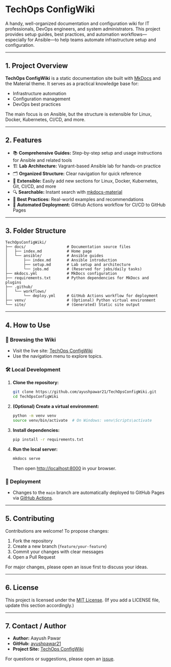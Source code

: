 # TechOps ConfigWiki

A handy, well-organized documentation and configuration wiki for IT professionals, DevOps engineers, and system administrators. This project provides setup guides, best practices, and automation workflows—especially for Ansible—to help teams automate infrastructure setup and configuration.

---

## 1. Project Overview

**TechOps ConfigWiki** is a static documentation site built with [MkDocs](https://www.mkdocs.org/) and the Material theme. It serves as a practical knowledge base for:
- Infrastructure automation
- Configuration management
- DevOps best practices

The main focus is on Ansible, but the structure is extensible for Linux, Docker, Kubernetes, CI/CD, and more.

---

## 2. Features

- 📚 **Comprehensive Guides:** Step-by-step setup and usage instructions for Ansible and related tools
- 🏗️ **Lab Architecture:** Vagrant-based Ansible lab for hands-on practice
- 🗂️ **Organized Structure:** Clear navigation for quick reference
- 🧩 **Extensible:** Easily add new sections for Linux, Docker, Kubernetes, Git, CI/CD, and more
- 🔍 **Searchable:** Instant search with [mkdocs-material](https://squidfunk.github.io/mkdocs-material/)
- 📝 **Best Practices:** Real-world examples and recommendations
- 🚀 **Automated Deployment:** GitHub Actions workflow for CI/CD to GitHub Pages

---

## 3. Folder Structure

```
TechOpsConfigWiki/
├── docs/                  # Documentation source files
│   ├── index.md           # Home page
│   └── ansible/           # Ansible guides
│       ├── index.md       # Ansible introduction
│       ├── setup.md       # Lab setup and architecture
│       └── jobs.md        # (Reserved for jobs/daily tasks)
├── mkdocs.yml             # MkDocs configuration
├── requirements.txt       # Python dependencies for MkDocs and plugins
├── .github/
│   └── workflows/
│       └── deploy.yml     # GitHub Actions workflow for deployment
├── venv/                  # (Optional) Python virtual environment
└── site/                  # (Generated) Static site output
```

---

## 4. How to Use

### 📖 Browsing the Wiki
- Visit the live site: [TechOps ConfigWiki](https://ayushpawar21.github.io/TechOpsConfigWiki/)
- Use the navigation menu to explore topics.

### 🛠️ Local Development
1. **Clone the repository:**
   ```bash
   git clone https://github.com/ayushpawar21/TechOpsConfigWiki.git
   cd TechOpsConfigWiki
   ```
2. **(Optional) Create a virtual environment:**
   ```bash
   python -m venv venv
   source venv/bin/activate  # On Windows: venv\Scripts\activate
   ```
3. **Install dependencies:**
   ```bash
   pip install -r requirements.txt
   ```
4. **Run the local server:**
   ```bash
   mkdocs serve
   ```
   Then open [http://localhost:8000](http://localhost:8000) in your browser.

### 🚀 Deployment
- Changes to the `main` branch are automatically deployed to GitHub Pages via [GitHub Actions](.github/workflows/deploy.yml).

---

## 5. Contributing

Contributions are welcome! To propose changes:
1. Fork the repository
2. Create a new branch (`feature/your-feature`)
3. Commit your changes with clear messages
4. Open a Pull Request

For major changes, please open an issue first to discuss your ideas.

---

## 6. License

This project is licensed under the [MIT License](https://choosealicense.com/licenses/mit/). (If you add a LICENSE file, update this section accordingly.)

---

## 7. Contact / Author

- **Author:** Aayush Pawar
- **GitHub:** [ayushpawar21](https://github.com/ayushpawar21)
- **Project Site:** [TechOps ConfigWiki](https://ayushpawar21.github.io/TechOpsConfigWiki/)

For questions or suggestions, please open an [issue](https://github.com/ayushpawar21/TechOpsConfigWiki/issues).